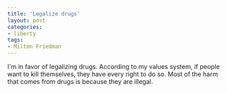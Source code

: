 ```yaml
---
title: 'Legalize drugs'
layout: post
categories:
- liberty
tags:
- Milton Friedman
---
```


I'm in favor of legalizing drugs. According to my values system, if people want to kill themselves, they have every right to do so. Most of the harm that comes from drugs is because they are illegal.